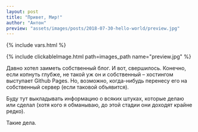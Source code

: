 ```yaml
---
layout: post
title: "Привет, Мир!"
author: "Антон"
preview: "assets/images/posts/2018-07-30-hello-world/preview.jpg"
---
```


{% include vars.html %}

{% include clickableImage.html path=images_path name="preview.jpg" %}

Давно хотел заиметь собственный блог. И вот, свершилось. Конечно, если копнуть глубже, не такой уж он и собственный – хостингом 
выступает Github Pages. Но, возможно, когда-нибудь перенесу его на собственный сервер (если таковой объявится).

Буду тут выкладывать информацию о всяких штуках, которые делаю или сделал (хотя кого я обманываю, до этой стадии они доходят
крайне редко).

Такие дела.
